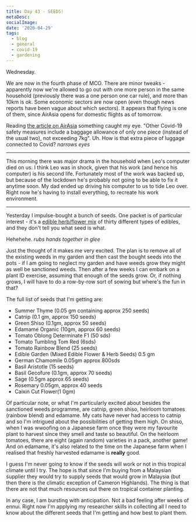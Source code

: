 ```yaml
---
title: Day 43 - SEEDS!
metaDesc: 
socialImage: 
date: '2020-04-29'
tags:
  - blog
  - general
  - covid-19
  - gardening
---
```


Wednesday.

We are now in the fourth phase of MCO. There are minor tweaks - apparently now we're allowed to go out with one more person in the same household (previously there was a one person one car rule), and more than 10km is ok. Some economic sectors are now open (even though news reports have been vague about which sectors). It appears that flying is one of them, since AirAsia opens for domestic flights as of tomorrow. 

Reading [the article on AirAsia](https://www.thestar.com.my/lifestyle/travel/2020/04/29/covid-19-airasia-malaysia-starts-flying-passengers-need-to-bring-own-mask) something caught my eye. "Other Covid-19 safety measures include a baggage allowance of only one piece (instead of the usual two), not exceeding 7kg". Uh. How is that extra piece of luggage connected to Covid? *narrows eyes*

---

This morning there was major drama in the household when Leo's computer died on us. I think Leo was in shock, given that his work (and hence his computer) is his second life. Fortunately most of the work was backed up, but because of the lockdown he's probably not going to be able to fix it anytime soon. My dad ended up driving his computer to us to tide Leo over. Right now he's having to install everything, to recreate his work environment.

---

Yesterday I impulse-bought a bunch of seeds. One packet is of particular interest - it's a [edible herb/flower mix](https://www.wellgrowseeds.com/product/edible-garden-mixed-edible-flower-herb-seeds/) of thirty different types of edibles, and they don't tell you what seed is what. 

Hehehehe. *rubs hands together in glee*

Just the thought of it makes me very excited. The plan is to remove all of the existing weeds in my garden and then cast the bought seeds into the pots - if I am going to neglect my garden and have weeds grow they might as well be sanctioned weeds. Then after a few weeks I can embark on a plant ID exercise, assuming that enough of the seeds grow. Or, if nothing grows, I will have to do a row-by-row sort of sowing but where's the fun in that? 

The full list of seeds that I'm getting are: 
- Summer Thyme (0.05 gm containing approx 250 seeds)
- Catnip (0.1 gm, approx 150 seeds)
- Green Shiso (0.1gm, approx 50 seeds)
- Edamame Organic (10gm, approx 60 seeds)
- Tomato Oblong Determinate F1 (50 sds)
- Tomato Tumbling Tom Red (6sds)
- Tomato Rainbow Blend (25 seeds)
- Edible Garden (Mixed Edible Flower & Herb Seeds) 0.5 gm
- German Chamomile 0.05gm approx 800sds
- Basil Aristotle (15 seeds)
- Basil Gecofure (0.1gm, approx 70 seeds)
- Sage (0.5gm approx 65 seeds)
- Rosemary 0.05gm, approx 40 seeds
- Caixin Cut Flower(1 0gm)

Of particular note, or what I'm particularly excited about besides the sanctioned weeds programme, are catnip, green shiso, heirloom tomatoes (rainbow blend) and edamame. My cats have never had access to catnip and so I'm intrigued about the possibilities of getting them high. On shiso, when I was wwoofing on a Japanese farm once they were my favourite plant to harvest since they smell and taste so beautiful. On the heirloom tomatoes, there are eight (again random) varieties in a pack, another game! And on edamame, it's also related to the time on the Japanese farm when I realised that freshly harvested edamame is **really** good.

I guess I'm never going to know if the seeds will work or not in this tropical climate until I try. The hope is that since I'm buying from a Malaysian supplier they would try to supply seeds that would grow in Malaysia (but then there is the climatic exception of Cameron Highlands). The thing is that there are not that much resources out there on tropical container planting.  

In any case, I am bursting with anticipation. Not a bad feeling after weeks of ennui. Right now I'm applying my researcher skills in collecting all I need to know about the different seeds that I'm getting and how best to plant them. 	
